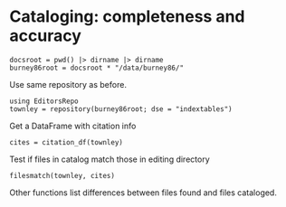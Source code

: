 # Cataloging: completeness and accuracy


```@setup cataloging
docsroot = pwd() |> dirname |> dirname
burney86root = docsroot * "/data/burney86/"
```

Use same repository as before.


```@example cataloging
using EditorsRepo
townley = repository(burney86root; dse = "indextables")
```

Get a DataFrame with citation info

```@example cataloging
cites = citation_df(townley)
```

Test if files in catalog match those in editing directory

```@example cataloging
filesmatch(townley, cites)
```

Other functions list differences between files found and files cataloged.
